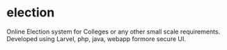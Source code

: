 # election
Online Election system for Colleges or any other small scale requirements. Developed using Larvel, php, java, webapp formore secure UI.
